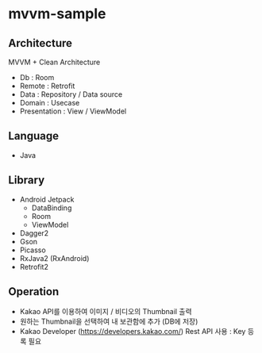 # mvvm-sample

## Architecture

MVVM + Clean Architecture

- Db : Room
- Remote : Retrofit
- Data : Repository / Data source
- Domain : Usecase
- Presentation : View / ViewModel

## Language

- Java

## Library

- Android Jetpack
  * DataBinding
  * Room
  * ViewModel
- Dagger2
- Gson
- Picasso
- RxJava2 (RxAndroid)
- Retrofit2

## Operation

- Kakao API를 이용하여 이미지 / 비디오의 Thumbnail 출력
- 원하는 Thumbnail을 선택하여 내 보관함에 추가 (DB에 저장)
- Kakao Developer (https://developers.kakao.com/) Rest API 사용 : Key 등록 필요
